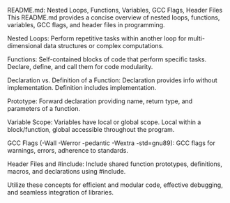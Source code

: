README.md: Nested Loops, Functions, Variables, GCC Flags, Header Files
This README.md provides a concise overview of nested loops, functions, variables, GCC flags, and header files in programming.

Nested Loops: Perform repetitive tasks within another loop for multi-dimensional data structures or complex computations.

Functions: Self-contained blocks of code that perform specific tasks. Declare, define, and call them for code modularity.

Declaration vs. Definition of a Function: Declaration provides info without implementation. Definition includes implementation.

Prototype: Forward declaration providing name, return type, and parameters of a function.

Variable Scope: Variables have local or global scope. Local within a block/function, global accessible throughout the program.

GCC Flags (-Wall -Werror -pedantic -Wextra -std=gnu89): GCC flags for warnings, errors, adherence to standards.

Header Files and #include: Include shared function prototypes, definitions, macros, and declarations using #include.

Utilize these concepts for efficient and modular code, effective debugging, and seamless integration of libraries.
